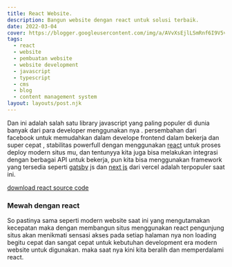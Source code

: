 ```yaml
---
title: React Website.
description: Bangun website dengan react untuk solusi terbaik.
date: 2022-03-04
cover: https://blogger.googleusercontent.com/img/a/AVvXsEjlLSmRnf6I9V5vKJpt8b7OGrW5_oUIo8qYNREnrYqnaWp_2jHoKdLB9kp778Bnd45KuBjBXzc1Nd22Ds8QAbrDoFnhZQBjyY3Kf5FTdxfi-zt9rZ89pT1Zy7GTMx4qqJgD_3M3-nbt50nms71oREeElOnsfqQY7xfbFvTzbQH7mOvM4vMoRTAXfcT9aw=s2000
tags: 
  - react
  - website
  - pembuatan website
  - website development
  - javascript
  - typescript
  - cms
  - blog
  - content management system
layout: layouts/post.njk
---
```


Dan ini adalah salah satu library javascript yang paling populer di dunia banyak dari para developer menggunakan nya . persembahan dari facebook untuk memudahkan dalam develope frontend dalam bekerja dan super cepat , stabilitas powerfull dengan menggunakan [react](https://reactjs.org/) untuk proses deploy modern situs mu, dan tentunyya kita juga bisa melakukan integrasi dengan berbagai API untuk bekerja, pun kita bisa menggunakan framework yang tersedia seperti [gatsby](https://gatsbyjs.com/) js dan [next js](https://nextjs.org/) dari vercel adalah terpopuler saat ini.

[download react source code](https://github.com/mesinkasir?tab=repositories&q=react&type=&language=&sort=)

### Mewah dengan react

So pastinya sama seperti modern website saat ini yang mengutamakan kecepatan maka dengan membangun situs menggunakan react pengunjung situs akan menikmati sensasi akses pada setiap halaman nya non loading begitu cepat dan sangat cepat untuk kebutuhan development era modern website untuk digunakan. maka saat nya kini kita beralih dan memperdalami react.
